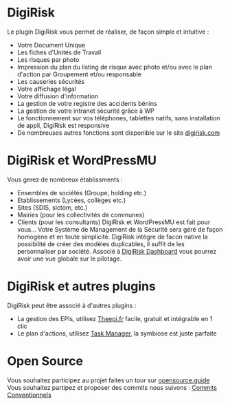 # DigiRisk

Le plugin DigiRisk vous permet de réaliser, de façon simple et intuitive : 
* Votre Document Unique
* Les fiches d'Unités de Travail
* Les risques par photo
* Impression du plan du listing de risque avec photo et/ou avec le plan d'action par Groupement et/ou responsable
* Les causeries sécurités
* Votre affichage légal
* Votre diffusion d'information
* La gestion de votre registre des accidents bénins
* La gestion de votre intranet sécurité grâce à WP
* Le fonctionnement sur vos téléphones, tablettes natifs, sans installation de appli, DigiRisk est responsive
* De nombreuses autres fonctions sont disponible sur le site [digirisk.com](www.digirisk.com "DigiRisk.com")

# DigiRisk et WordPressMU

Vous gerez de nombreux établissments : 
* Ensembles de sociétés (Groupe, holding etc.)
* Etablissements (Lycées, collèges etc.)
* Sites (SDIS, sictom, etc.)
* Mairies (pour les collectivités de communes)
* Clients (pour les consultants)
DigiRisk et WordPressMU est fait pour vous... Votre Système de Management de la Sécurité sera géré de façon homogène et en toute simplicité.
DigiRisk intégre de facon native la possibilité de créer des modèles duplicables, il suffit de les personnaliser par société.
Associé à [DigiRisk Dashboard](https://github.com/Evarisk/digirisk-dashboard "DigiRisk Dashboard") vous pourrez avoir une vue globale sur le pilotage.

# DigiRisk et autres plugins

DigiRisk peut être associé à d'autres plugins :
* La gestion des EPIs, utilisez [Theepi.fr](https://www.theepi.fr/ "Theepi.fr") facile, gratuit et intégrable en 1 clic
* Le plan d'actions, utilisez [Task Manager](https://taskmanager.fr/ "Task Manager"), la symbiose est juste parfaite

# Open Source
Vous souhaitez participez au projet faites un tour sur [opensource.guide](https://opensource.guide/ "OpenSource.Guide")
Vous souhaitez partipez et proposer des commits nous suivons : [Commits Conventionnels](https://www.conventionalcommits.org/ "Commits Conventionnels")
